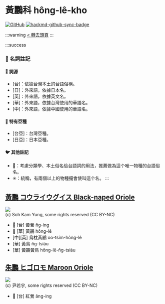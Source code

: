 # 黃鸝科 hông-lê-kho

[![GitHub](https://img.shields.io/badge/GitHub-black?logo=github)](https://github.com/siansiansu/tsiau-a-e-mia)
[![hackmd-github-sync-badge](https://hackmd.io/ore7vnA_RqGgNbhidTokRg/badge)](https://hackmd.io/ore7vnA_RqGgNbhidTokRg)

:::warning
[< 轉去頭頁](https://hackmd.io/@siansiansu/Hy4VzNvha)
:::

:::success
### 📖 名詞註記

#### 📎 詞源

- [台]：依據台灣本土的台語俗稱。
- [日]：外來語，依據日本名。
- [英]：外來語，依據英文名。
- [華]：外來語，依據台灣使用的華語名。
- [中]：外來語，依據中國使用的華語名。

#### 🎏 特有亞種

- [台亞]：台灣亞種。
- [日亞]：日本亞種。

#### 🐦 其他註記

- 🎯：考慮分類學、本土俗名佮台語詞的用法，推薦做為這个唯一物種的台語俗名。
- ✳️：統稱，有兩個以上的物種攏會使叫這个名。
:::

## [黃鸝 コウライウグイス Black-naped Oriole](https://ebird.org/species/blnori1)

![](https://inaturalist-open-data.s3.amazonaws.com/photos/5558984/medium.jpeg)
<br/>
(c) Soh Kam Yung, some rights reserved (CC BY-NC)

- 🎯 [台] 黃鶯 n̂g-ing
- 🎯 [華] 黃鸝 hông-lê
- [中][英] 烏枕黃鸝 oo-tsím-hông-lê
- [華] 黃鳥 n̂g-tsiáu
- [華] 黃鸝黃鳥 hông-lê-n̂g-tsiáu

## [朱鸝 ヒゴロモ Maroon Oriole](https://ebird.org/species/marori2)

![](https://inaturalist-open-data.s3.amazonaws.com/photos/97057384/medium.jpg)
<br/>
(c) 尹若宇, some rights reserved (CC BY-NC)

- 🎯 [台] 紅鶯 âng-ing
